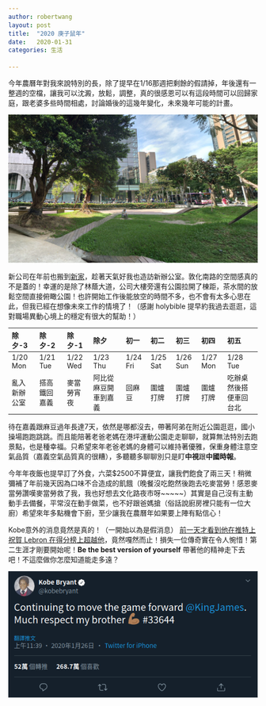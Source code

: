 ```yaml
---
author: robertwang
layout: post
title:  "2020 庚子鼠年"
date:   2020-01-31
categories: 生活

---
```



今年農曆年對我來說特別的長，除了提早在1/16那週把剩餘的假請掉，年後還有一整週的空檔，讓我可以沈澱，放鬆，調整，真的很感恩可以有這段時間可以回歸家庭，跟老婆多些時間相處，討論婚後的這幾年變化，未來幾年可能的計畫。

![居安公園一景](../assets/images/2020-01-31&#32;09-53-16.png)

新公司在年前也搬到[新家](https://goo.gl/maps/kBGxgjda8S4ddmaq7)，趁著天氣好我也造訪新辦公室。敦化南路的空間感真的不是蓋的！幸運的是除了林蔭大道，公司大樓旁還有公園拉開了棟距，茶水間的放鬆空間直接俯瞰公園！也許開始工作後能放空的時間不多，也不會有太多心思在此，但我已經在想像未來工作的情境了！（感謝 holybible 提早約我過去逛逛，這對職場異動心境上的穩定有很大的幫助！）


|除夕-3|除夕-2|除夕-1|除夕|初一|初二|初三|初四|初五| 
|:---|:---|:---|:---|:---|:---|:---|:---|:---|
|1/20 Mon |1/21 Tue| 1/22 Wed| 1/23 Thu| 1/24 Fri |1/25 Sat |1/26 Sun |1/27 Mon | 1/28 Tue |
|亂入新辦公室|搭高鐵回嘉義|麥當勞宵夜|阿比從麻豆開車到嘉義|回麻豆|圍爐打牌|圍爐打牌|圍爐打牌|吃辦桌然後搭便車回台北|

待在嘉義跟麻豆過年長達7天，依然是哪都沒去，帶著阿弟在附近公園逛逛，國小操場跑跑跳跳。而且能陪著老爸老媽在港坪運動公園走走聊聊，就算無法特別去跑景點，也是種幸福。只希望來年老爸老媽的身體可以維持著優雅，保重身體注意空氣品質（嘉義空氣品質真的很糟），多聽聽多聊聊別只是盯**中視**跟**中國時報**。

今年年夜飯也提早訂了外食，六菜$2500不算便宜，讓我們飽食了兩三天！稍微彌補了年前幾天因為口味不合造成的飢餓（晚餐沒吃飽然後跑去吃麥當勞！感恩麥當勞讚嘆麥當勞救了我，我也好想去文化路夜市呀~~~~~）其實是自己沒有主動動手去備餐，平常沒在動手做菜，也不好跟爸媽搶（俗話說廚房裡只能有一位大廚）希望來年多點機會下廚，至少讓我在農曆年如果要上陣有點信心！



Kobe意外的消息竟然是真的！（一開始以為是假消息）
[前一天才看到他在推特上祝賀 Lebron 在得分榜上超越他](https://twitter.com/kobebryant/status/1221276426164269056)，竟然嘎然而止！損失一位傳奇實在令人惋惜！第二生涯才剛要開始呢！**Be the best version of yourself** 帶著他的精神走下去吧！不這麼做你怎麼知道能走多遠？

![Kobe's twit](../assets/images/2020-01-31%2009-41-24.png)

